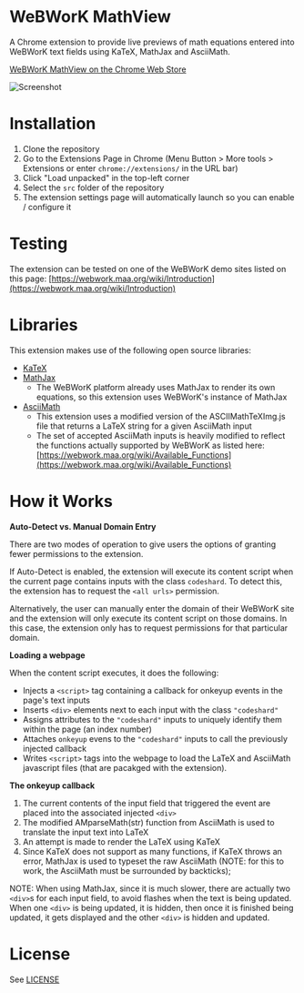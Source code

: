 # WeBWorK MathView
A Chrome extension to provide live previews of math equations entered into WeBWorK text fields using KaTeX, MathJax and AsciiMath.

[WeBWorK MathView on the Chrome Web Store](https://chrome.google.com/webstore/detail/webwork-mathview/jcphgophoinpfmbnfecgekaeaoocbogd?hl=en)

![Screenshot](/img/Demo.gif?raw=true)

# Installation
1. Clone the repository
2. Go to the Extensions Page in Chrome (Menu Button > More tools > Extensions or enter `chrome://extensions/` in the URL bar)
3. Click "Load unpacked" in the top-left corner
4. Select the `src` folder of the repository
5. The extension settings page will automatically launch so you can enable / configure it

# Testing

The extension can be tested on one of the WeBWorK demo sites listed on this page: [https://webwork.maa.org/wiki/Introduction](https://webwork.maa.org/wiki/Introduction)

# Libraries
This extension makes use of the following open source libraries:
 * [KaTeX](https://khan.github.io/KaTeX/)
 * [MathJax](https://www.mathjax.org/)
   * The WeBWorK platform already uses MathJax to render its own equations, so this extension uses WeBWorK's
     instance of MathJax
 * [AsciiMath](http://asciimath.org/)
   * This extension uses a modified version of the ASCIIMathTeXImg.js file that returns a LaTeX string for a given AsciiMath input
   * The set of accepted AsciiMath inputs is heavily modified to reflect the functions actually supported by WeBWorK as listed here: [https://webwork.maa.org/wiki/Available_Functions](https://webwork.maa.org/wiki/Available_Functions)

# How it Works
**Auto-Detect vs. Manual Domain Entry**

There are two modes of operation to give users the options of granting fewer permissions to the extension.

If Auto-Detect is enabled, the extension will execute its content script when the current page contains inputs with the class `codeshard`. To detect this, the extension has to request the `<all urls>` permission.

Alternatively, the user can manually enter the domain of their WeBWorK site and the extension will only execute its content script on those domains. In this case, the extension only has to request permissions for that particular domain.

**Loading a webpage**

When the content script executes, it does the following:
* Injects a `<script>` tag containing a callback for onkeyup events in the page's text inputs
* Inserts `<div>` elements next to each input with the class `"codeshard"`
* Assigns attributes to the `"codeshard"` inputs to uniquely identify them within the page (an index number)
* Attaches `onkeyup` evens to the `"codeshard"` inputs to call the previously injected callback
* Writes `<script>` tags into the webpage to load the LaTeX and AsciiMath javascript files (that are pacakged with the extension).

**The onkeyup callback**
1. The current contents of the input field that triggered the event are placed into the associated injected `<div>`
2. The modified AMparseMath(str) function from AsciiMath is used to translate the input text into LaTeX
3. An attempt is made to render the LaTeX using KaTeX
4. Since KaTeX does not support as many functions, if KaTeX throws an error, MathJax is used to typeset the raw AsciiMath (NOTE: for this to work, the AsciiMath must be surrounded by backticks);

NOTE: When using MathJax, since it is much slower, there are actually two `<div>`s for each input field, to avoid flashes when the text is being updated.
When one `<div>` is being updated, it is hidden, then once it is finished being updated, it gets displayed
and the other `<div>` is hidden and updated.

# License

See [LICENSE](LICENSE)
